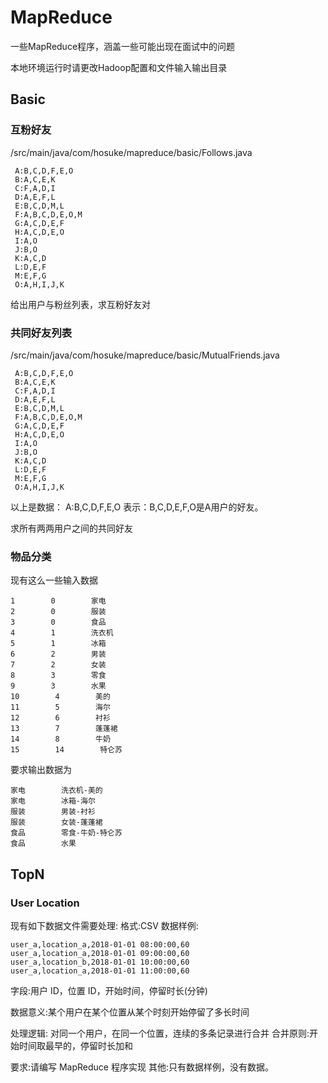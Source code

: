 # MapReduce

一些MapReduce程序，涵盖一些可能出现在面试中的问题

本地环境运行时请更改Hadoop配置和文件输入输出目录

## Basic

### 互粉好友
/src/main/java/com/hosuke/mapreduce/basic/Follows.java

```
 A:B,C,D,F,E,O
 B:A,C,E,K
 C:F,A,D,I
 D:A,E,F,L
 E:B,C,D,M,L
 F:A,B,C,D,E,O,M
 G:A,C,D,E,F
 H:A,C,D,E,O
 I:A,O
 J:B,O
 K:A,C,D
 L:D,E,F
 M:E,F,G
 O:A,H,I,J,K
```

给出用户与粉丝列表，求互粉好友对

### 共同好友列表
/src/main/java/com/hosuke/mapreduce/basic/MutualFriends.java
```
 A:B,C,D,F,E,O
 B:A,C,E,K
 C:F,A,D,I
 D:A,E,F,L
 E:B,C,D,M,L
 F:A,B,C,D,E,O,M
 G:A,C,D,E,F
 H:A,C,D,E,O
 I:A,O
 J:B,O
 K:A,C,D
 L:D,E,F
 M:E,F,G
 O:A,H,I,J,K
```
 以上是数据：
 A:B,C,D,F,E,O
 表示：B,C,D,E,F,O是A用户的好友。

 求所有两两用户之间的共同好友

 ### 物品分类
 现有这么一些输入数据
 ```
 1        0        家电
 2        0        服装
 3        0        食品
 4        1        洗衣机
 5        1        冰箱
 6        2        男装
 7        2        女装
 8        3        零食
 9        3        水果
 10        4        美的
 11        5        海尔
 12        6        衬衫
 13        7        蓬蓬裙
 14        8        牛奶
 15        14        特仑苏
 ```
 要求输出数据为
 ```
 家电        洗衣机-美的    
 家电        冰箱-海尔      
 服装        男装-衬衫
 服装        女装-蓬蓬裙
 食品        零食-牛奶-特仑苏
 食品        水果
 ```
 
 ## TopN
 
 ### User Location
 现有如下数据文件需要处理: 格式:CSV
 数据样例:
 ```
 user_a,location_a,2018-01-01 08:00:00,60 
 user_a,location_a,2018-01-01 09:00:00,60
 user_a,location_b,2018-01-01 10:00:00,60
 user_a,location_a,2018-01-01 11:00:00,60
 
```
 字段:用户 ID，位置 ID，开始时间，停留时长(分钟) 
 
 数据意义:某个用户在某个位置从某个时刻开始停留了多长时间 
 
 处理逻辑: 对同一个用户，在同一个位置，连续的多条记录进行合并
 合并原则:开始时间取最早的，停留时长加和
 
 要求:请编写 MapReduce 程序实现 
 其他:只有数据样例，没有数据。